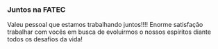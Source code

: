 ### Juntos na FATEC

Valeu pessoal que estamos trabalhando juntos!!!!
Enorme satisfação trabalhar com vocês em busca de evoluirmos o nossos espíritos diante todos os desafios da vida!
